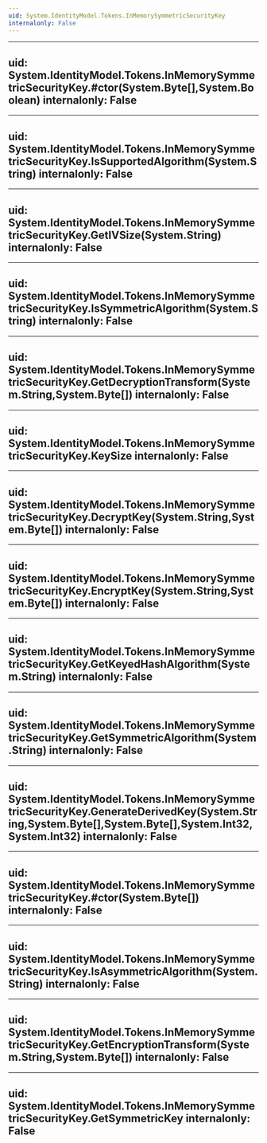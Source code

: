 ```yaml
---
uid: System.IdentityModel.Tokens.InMemorySymmetricSecurityKey
internalonly: False
---
```


---
uid: System.IdentityModel.Tokens.InMemorySymmetricSecurityKey.#ctor(System.Byte[],System.Boolean)
internalonly: False
---

---
uid: System.IdentityModel.Tokens.InMemorySymmetricSecurityKey.IsSupportedAlgorithm(System.String)
internalonly: False
---

---
uid: System.IdentityModel.Tokens.InMemorySymmetricSecurityKey.GetIVSize(System.String)
internalonly: False
---

---
uid: System.IdentityModel.Tokens.InMemorySymmetricSecurityKey.IsSymmetricAlgorithm(System.String)
internalonly: False
---

---
uid: System.IdentityModel.Tokens.InMemorySymmetricSecurityKey.GetDecryptionTransform(System.String,System.Byte[])
internalonly: False
---

---
uid: System.IdentityModel.Tokens.InMemorySymmetricSecurityKey.KeySize
internalonly: False
---

---
uid: System.IdentityModel.Tokens.InMemorySymmetricSecurityKey.DecryptKey(System.String,System.Byte[])
internalonly: False
---

---
uid: System.IdentityModel.Tokens.InMemorySymmetricSecurityKey.EncryptKey(System.String,System.Byte[])
internalonly: False
---

---
uid: System.IdentityModel.Tokens.InMemorySymmetricSecurityKey.GetKeyedHashAlgorithm(System.String)
internalonly: False
---

---
uid: System.IdentityModel.Tokens.InMemorySymmetricSecurityKey.GetSymmetricAlgorithm(System.String)
internalonly: False
---

---
uid: System.IdentityModel.Tokens.InMemorySymmetricSecurityKey.GenerateDerivedKey(System.String,System.Byte[],System.Byte[],System.Int32,System.Int32)
internalonly: False
---

---
uid: System.IdentityModel.Tokens.InMemorySymmetricSecurityKey.#ctor(System.Byte[])
internalonly: False
---

---
uid: System.IdentityModel.Tokens.InMemorySymmetricSecurityKey.IsAsymmetricAlgorithm(System.String)
internalonly: False
---

---
uid: System.IdentityModel.Tokens.InMemorySymmetricSecurityKey.GetEncryptionTransform(System.String,System.Byte[])
internalonly: False
---

---
uid: System.IdentityModel.Tokens.InMemorySymmetricSecurityKey.GetSymmetricKey
internalonly: False
---
